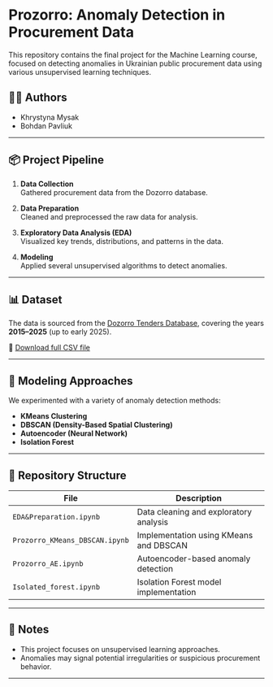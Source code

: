 # Prozorro: Anomaly Detection in Procurement Data

This repository contains the final project for the Machine Learning course, focused on detecting anomalies in Ukrainian public procurement data using various unsupervised learning techniques.

## 🧑‍🏫 Authors

- Khrystyna Mysak
- Bohdan Pavliuk

---

## 📦 Project Pipeline

1. **Data Collection**  
   Gathered procurement data from the Dozorro database.

2. **Data Preparation**  
   Cleaned and preprocessed the raw data for analysis.

3. **Exploratory Data Analysis (EDA)**  
   Visualized key trends, distributions, and patterns in the data.

4. **Modeling**  
   Applied several unsupervised algorithms to detect anomalies.

---

## 📊 Dataset

The data is sourced from the [Dozorro Tenders Database](https://bi.prozorro.org/hub/stream/aaec8d41-5201-43ab-809f-3063750dfafd), covering the years **2015–2025** (up to early 2025).

📁 [Download full CSV file](https://drive.google.com/file/d/1I8AY3x8bb6bSPLJwSjywTqagXSw8MGlO/view?usp=sharing)

---

## 🧠 Modeling Approaches

We experimented with a variety of anomaly detection methods:

- **KMeans Clustering**
- **DBSCAN (Density-Based Spatial Clustering)**
- **Autoencoder (Neural Network)**
- **Isolation Forest**

---

## 📁 Repository Structure

| File | Description |
|------|-------------|
| `EDA&Preparation.ipynb` | Data cleaning and exploratory analysis |
| `Prozorro_KMeans_DBSCAN.ipynb` | Implementation using KMeans and DBSCAN |
| `Prozorro_AE.ipynb` | Autoencoder-based anomaly detection |
| `Isolated_forest.ipynb` | Isolation Forest model implementation |

---

## 📌 Notes

- This project focuses on unsupervised learning approaches.
- Anomalies may signal potential irregularities or suspicious procurement behavior.

---
